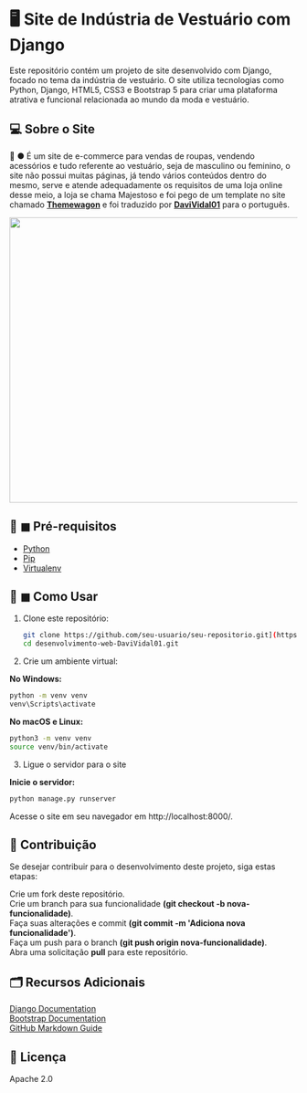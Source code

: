 # 🖥️ Site de Indústria de Vestuário com Django

Este repositório contém um projeto de site desenvolvido com Django, focado no tema da indústria de vestuário. O site utiliza tecnologias como Python, Django, HTML5, CSS3 e Bootstrap 5 para criar uma plataforma atrativa e funcional relacionada ao mundo da moda e vestuário.

## 💻 Sobre o Site

🚀 ● É um site de e-commerce para vendas de roupas, vendendo acessórios e tudo referente ao vestuário, seja de masculino ou feminino, o site não possui muitas páginas, já tendo vários conteúdos dentro do mesmo, serve e atende adequadamente os requisitos de uma loja online desse meio, a loja se chama Majestoso e foi pego de um template no site chamado <a href="https://themewagon.com/">**Themewagon**</a> e foi traduzido por <a href="https://github.com/DaviVidal01">**DaviVidal01**</a> para o português.

<img src='https://themewagon.com/wp-content/uploads/2021/05/majestic-2.png' width='1250px' height='500px'>

## 📜 ◼ Pré-requisitos

- [Python](https://www.python.org/downloads/)
- [Pip](https://pip.pypa.io/en/stable/installing/)
- [Virtualenv](https://pypi.org/project/virtualenv/)

## 🤔 ◼ Como Usar

1. Clone este repositório:

   ```sh
   git clone https://github.com/seu-usuario/seu-repositorio.git](https://github.com/SenaiMG/desenvolvimento-web-DaviVidal01.git
   cd desenvolvimento-web-DaviVidal01.git
   ```
2. Crie um ambiente virtual:

**No Windows:**

```sh
python -m venv venv
venv\Scripts\activate
```

**No macOS e Linux:**

```sh
python3 -m venv venv
source venv/bin/activate
```

3. Ligue o servidor para o site

**Inicie o servidor:**

```sh
python manage.py runserver
```

Acesse o site em seu navegador em http://localhost:8000/.


## 🤝 Contribuição

Se desejar contribuir para o desenvolvimento deste projeto, siga estas etapas:

Crie um fork deste repositório.<br>
Crie um branch para sua funcionalidade **(git checkout -b nova-funcionalidade)**.<br>
Faça suas alterações e commit **(git commit -m 'Adiciona nova funcionalidade')**.<br>
Faça um push para o branch **(git push origin nova-funcionalidade)**.<br>
Abra uma solicitação **pull** para este repositório.<br>

## 🗂️ Recursos Adicionais
[Django Documentation](https://docs.djangoproject.com/en/4.2/)<br>
[Bootstrap Documentation](https://getbootstrap.com/)<br>
[GitHub Markdown Guide](https://docs.github.com/pt/get-started/writing-on-github/getting-started-with-writing-and-formatting-on-github/basic-writing-and-formatting-syntax)<br>

## 🧾 Licença
Apache 2.0
